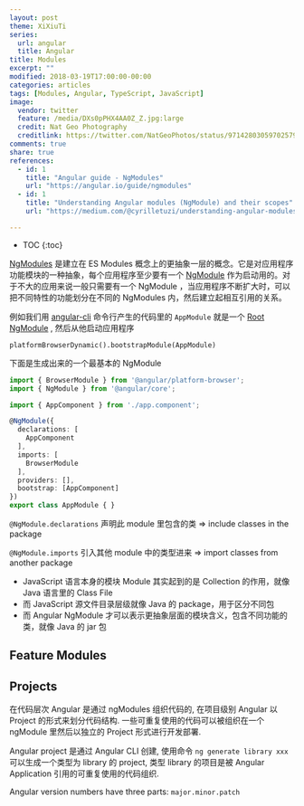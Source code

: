 ```yaml
---
layout: post
theme: XiXiuTi
series: 
  url: angular
  title: Angular
title: Modules
excerpt: ""
modified: 2018-03-19T17:00:00-00:00
categories: articles
tags: [Modules, Angular, TypeScript, JavaScript]
image:
  vendor: twitter
  feature: /media/DXs0pPHX4AA0Z_Z.jpg:large
  credit: Nat Geo Photography‏
  creditlink: https://twitter.com/NatGeoPhotos/status/971428030597025793
comments: true
share: true
references:
  - id: 1
    title: "Angular guide - NgModules"
    url: "https://angular.io/guide/ngmodules"
  - id: 1
    title: "Understanding Angular modules (NgModule) and their scopes"
    url: "https://medium.com/@cyrilletuzi/understanding-angular-modules-ngmodule-and-their-scopes-81e4ed6f7407"

---
```


* TOC
{:toc}

[NgModules][NgModule] 是建立在 ES Modules 概念上的更抽象一层的概念。它是对应用程序功能模块的一种抽象，每个应用程序至少要有一个 [NgModule][NgModule] 作为启动用的。对于不大的应用来说一般只需要有一个 NgModule ，当应用程序不断扩大时，可以把不同特性的功能划分在不同的 NgModules 内，然后建立起相互引用的关系。

例如我们用 [angular-cli][angular-cli] 命令行产生的代码里的 `AppModule` 就是一个 [Root NgModule](https://angular.io/guide/bootstrapping) , 然后从他启动应用程序

`platformBrowserDynamic().bootstrapModule(AppModule)`

下面是生成出来的一个最基本的 NgModule

```typescript
import { BrowserModule } from '@angular/platform-browser';
import { NgModule } from '@angular/core';

import { AppComponent } from './app.component';

@NgModule({
  declarations: [
    AppComponent
  ],
  imports: [
    BrowserModule
  ],
  providers: [],
  bootstrap: [AppComponent]
})
export class AppModule { }
```

`@NgModule.declarations` 声明此 module 里包含的类 => include classes in the package

`@NgModule.imports` 引入其他 module 中的类型进来 => import classes from another package

* JavaScript 语言本身的模块 Module 其实起到的是 Collection 的作用，就像 Java 语言里的 Class File
* 而 JavaScript 源文件目录层级就像 Java 的 package，用于区分不同包
* 而 Angular NgModule 才可以表示更抽象层面的模块含义，包含不同功能的类，就像 Java 的 jar 包

## Feature Modules

## Projects

在代码层次 Angular 是通过 ngModules 组织代码的, 在项目级别 Angular 以 Project 的形式来划分代码结构. 一些可重复使用的代码可以被组织在一个 ngModule 里然后以独立的 Project 形式进行开发部署.

Angular project 是通过 Angular CLI 创建, 使用命令 `ng generate library xxx` 可以生成一个类型为 library 的 project, 类型 library 的项目是被 Angular Application 引用的可重复使用的代码组织.

Angular version numbers have three parts: `major.minor.patch`

[NgModule]:https://angular.io/api/core/NgModule
[angular-cli]:https://github.com/angular/angular-cli
